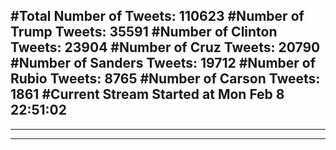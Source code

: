 #Total Number of Tweets: 110623 
#Number of Trump Tweets: 35591
#Number of Clinton Tweets: 23904
#Number of Cruz Tweets: 20790
#Number of Sanders Tweets: 19712
#Number of Rubio Tweets: 8765
#Number of Carson Tweets: 1861
#Current Stream Started at Mon Feb  8 22:51:02
---
---
---
